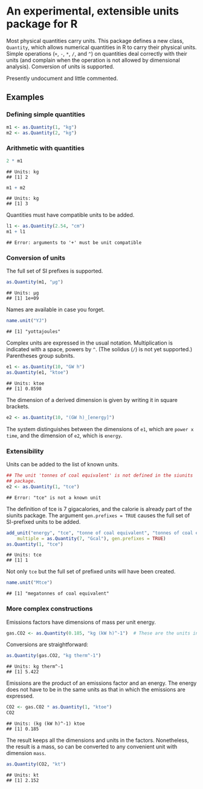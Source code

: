 An experimental, extensible units package for R
===============================================

Most physical quantities carry units. This package defines a new class, `Quantity`, which allows numerical quantities in R to carry their physical units. Simple operations (`+`, `-`, `*`, `/`, and `^`) on quantities deal correctly with their units (and complain when the operation is not allowed by dimensional analysis). Conversion of units is supported. 

Presently undocument and little commented.



Examples
--------

### Defining simple quantities

```r
m1 <- as.Quantity(1, "kg")
m2 <- as.Quantity(2, "kg")
```

### Arithmetic with quantities

```r
2 * m1
```

```
## Units: kg 
## [1] 2
```

```r
m1 + m2
```

```
## Units: kg 
## [1] 3
```

Quantities must have compatible units to be added.

```r
l1 <- as.Quantity(2.54, "cm")
m1 + l1
```

```
## Error: arguments to '+' must be unit compatible
```


### Conversion of units
The full set of SI prefixes is supported.

```r
as.Quantity(m1, "µg")
```

```
## Units: µg 
## [1] 1e+09
```

Names are available in case you forget.

```r
name.unit("YJ")
```

```
## [1] "yottajoules"
```

Complex units are expressed in the usual notation. Multiplication is indicated with a space, powers by `^`. (The solidus (`/`) is not yet supported.) Parentheses group subnits. 

```r
e1 <- as.Quantity(10, "GW h")
as.Quantity(e1, "ktoe")
```

```
## Units: ktoe 
## [1] 0.8598
```

The dimension of a derived dimension is given by writing it in square brackets. 

```r
e2 <- as.Quantity(10, "(GW h)_[energy]")
```

The system distinguishes between the dimensions of `e1`, which are `power x time`, and the dimension of `e2`, which is `energy`. 

### Extensibility
Units can be added to the list of known units.

```r
## The unit 'tonnes of coal equivalent' is not defined in the siunits
## package.
e2 <- as.Quantity(1, "tce")
```

```
## Error: "tce" is not a known unit
```

The definition of tce is 7 gigacalories, and the calorie is already part of the siunits package. The argument `gen.prefixes = TRUE` causes the full set of SI-prefixed units to be added.

```r
add_unit("energy", "tce", "tonne of coal equivalent", "tonnes of coal equivalent", 
    multiple = as.Quantity(7, "Gcal"), gen.prefixes = TRUE)
as.Quantity(1, "tce")
```

```
## Units: tce 
## [1] 1
```

Not only `tce` but the full set of prefixed units will have been created.

```r
name.unit("Mtce")
```

```
## [1] "megatonnes of coal equivalent"
```


### More complex constructions
Emissions factors have dimensions of mass per unit energy.

```r
gas.CO2 <- as.Quantity(0.185, "kg (kW h)^-1")  # These are the units in DUKES
```

Conversions are straightforward:

```r
as.Quantity(gas.CO2, "kg therm^-1")
```

```
## Units: kg therm^-1 
## [1] 5.422
```

Emissions are the product of an emissions factor and an energy. The energy does not have to be in the same units as that in which the emissions are expressed.

```r
CO2 <- gas.CO2 * as.Quantity(1, "ktoe")
CO2
```

```
## Units: (kg (kW h)^-1) ktoe 
## [1] 0.185
```

The result keeps all the dimensions and units in the factors. Nonetheless, the result is a mass, so can be converted to any convenient unit with dimension `mass`.

```r
as.Quantity(CO2, "kt")
```

```
## Units: kt 
## [1] 2.152
```


